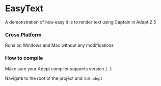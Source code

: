 # EasyText
A demonstration of how easy it is to render text using Captain in Adept 2.5

### Cross Platform
Runs on Windows and Mac without any modifications

### How to compile
Make sure your Adept compiler supports version `2.5`

Navigate to the root of the project and run
`adept`

